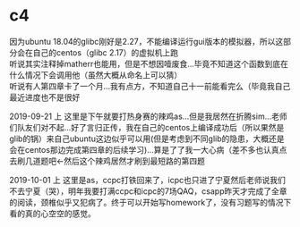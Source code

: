 # c4
因为ubuntu 18.04的glibc刚好是2.27，不能编译运行gui版本的模拟器，所以这部分会在自己的centos（glibc 2.17）的虚拟机上跑  
听说其实注释掉matherr也能用，但是不想因噎废食...毕竟不知道这个函数到底在什么情况下会调用他（虽然大概从命名上可以猜）  
听说有人第四章卡了一个月...我有点方，不知道自己十一前能看完么（毕竟我自己最近进度也不是很好  
  
2019-09-21 上 这里是下午就要打热身赛的辣鸡as...但是我居然在折腾sim...老师们队友们对不起...好了言归正传，我在自己的centos上编译成功后（所以果然是glib的锅）来自己ubuntu这边似乎可以用(但是考虑到不同glib的隐患，大概还是会在centos那边完成第四章的后续学习)...算是了了我一大心病（差不多也认真点去刷几道题吧←然后这个辣鸡居然才刷到最短路的第四题  
  
2019-10-01 上 这里是as，ccpc打铁回来了，icpc也只进了宁夏然后老师说我们不去宁夏（哭），明年我要打满ccpc和icpc的7场QAQ，csapp昨天才完成了全章的阅读，颈椎似乎又犯病了。终于可以开始写homework了，没有习题写的情况下看的真的心空空的感觉。
  
